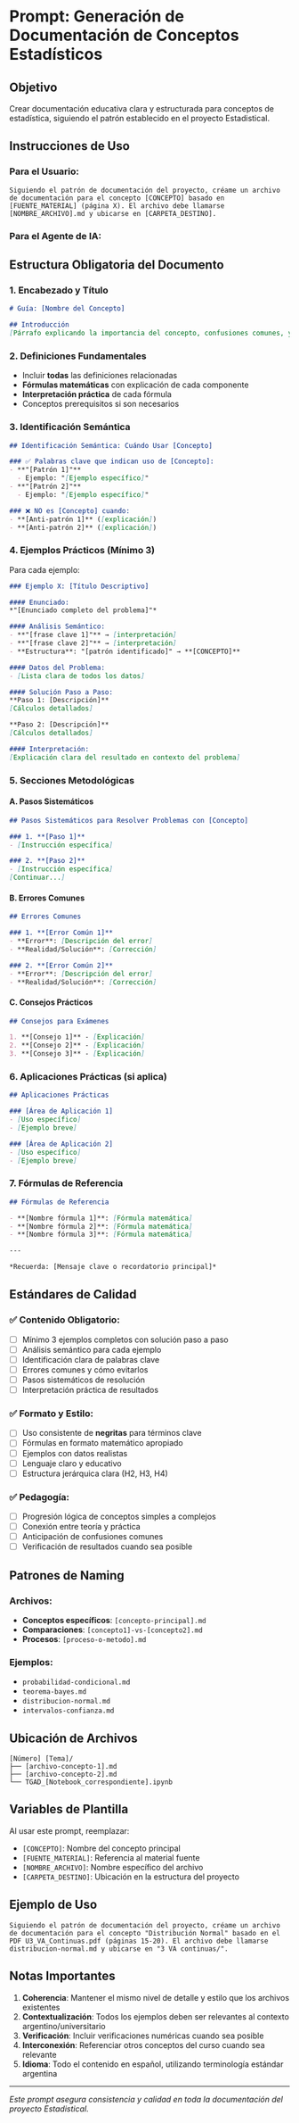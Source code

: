 # Prompt: Generación de Documentación de Conceptos Estadísticos

## Objetivo
Crear documentación educativa clara y estructurada para conceptos de estadística, siguiendo el patrón establecido en el proyecto EstadisticaI.

## Instrucciones de Uso

### Para el Usuario:
```
Siguiendo el patrón de documentación del proyecto, créame un archivo de documentación para el concepto [CONCEPTO] basado en [FUENTE_MATERIAL] (página X). El archivo debe llamarse [NOMBRE_ARCHIVO].md y ubicarse en [CARPETA_DESTINO].
```

### Para el Agente de IA:

## Estructura Obligatoria del Documento

### 1. **Encabezado y Título**
```markdown
# Guía: [Nombre del Concepto]

## Introducción
[Párrafo explicando la importancia del concepto, confusiones comunes, y qué aprenderá el lector]
```

### 2. **Definiciones Fundamentales**
- Incluir **todas** las definiciones relacionadas
- **Fórmulas matemáticas** con explicación de cada componente
- **Interpretación práctica** de cada fórmula
- Conceptos prerequisitos si son necesarios

### 3. **Identificación Semántica**
```markdown
## Identificación Semántica: Cuándo Usar [Concepto]

### ✅ Palabras clave que indican uso de [Concepto]:
- **"[Patrón 1]"**
  - Ejemplo: "[Ejemplo específico]"
- **"[Patrón 2]"**
  - Ejemplo: "[Ejemplo específico]"

### ❌ NO es [Concepto] cuando:
- **[Anti-patrón 1]** ([explicación])
- **[Anti-patrón 2]** ([explicación])
```

### 4. **Ejemplos Prácticos (Mínimo 3)**
Para cada ejemplo:

```markdown
### Ejemplo X: [Título Descriptivo]

#### Enunciado:
*"[Enunciado completo del problema]"*

#### Análisis Semántico:
- **"[frase clave 1]"** → [interpretación]
- **"[frase clave 2]"** → [interpretación]
- **Estructura**: "[patrón identificado]" → **[CONCEPTO]**

#### Datos del Problema:
- [Lista clara de todos los datos]

#### Solución Paso a Paso:
**Paso 1: [Descripción]**
[Cálculos detallados]

**Paso 2: [Descripción]**
[Cálculos detallados]

#### Interpretación:
[Explicación clara del resultado en contexto del problema]
```

### 5. **Secciones Metodológicas**

#### A. Pasos Sistemáticos
```markdown
## Pasos Sistemáticos para Resolver Problemas con [Concepto]

### 1. **[Paso 1]**
- [Instrucción específica]

### 2. **[Paso 2]**
- [Instrucción específica]
[Continuar...]
```

#### B. Errores Comunes
```markdown
## Errores Comunes

### 1. **[Error Común 1]**
- **Error**: [Descripción del error]
- **Realidad/Solución**: [Corrección]

### 2. **[Error Común 2]**
- **Error**: [Descripción del error]
- **Realidad/Solución**: [Corrección]
```

#### C. Consejos Prácticos
```markdown
## Consejos para Exámenes

1. **[Consejo 1]** - [Explicación]
2. **[Consejo 2]** - [Explicación]
3. **[Consejo 3]** - [Explicación]
```

### 6. **Aplicaciones Prácticas (si aplica)**
```markdown
## Aplicaciones Prácticas

### [Área de Aplicación 1]
- [Uso específico]
- [Ejemplo breve]

### [Área de Aplicación 2]
- [Uso específico]
- [Ejemplo breve]
```

### 7. **Fórmulas de Referencia**
```markdown
## Fórmulas de Referencia

- **[Nombre fórmula 1]**: [Fórmula matemática]
- **[Nombre fórmula 2]**: [Fórmula matemática]
- **[Nombre fórmula 3]**: [Fórmula matemática]

---

*Recuerda: [Mensaje clave o recordatorio principal]*
```

## Estándares de Calidad

### ✅ Contenido Obligatorio:
- [ ] Mínimo 3 ejemplos completos con solución paso a paso
- [ ] Análisis semántico para cada ejemplo
- [ ] Identificación clara de palabras clave
- [ ] Errores comunes y cómo evitarlos
- [ ] Pasos sistemáticos de resolución
- [ ] Interpretación práctica de resultados

### ✅ Formato y Estilo:
- [ ] Uso consistente de **negritas** para términos clave
- [ ] Fórmulas en formato matemático apropiado
- [ ] Ejemplos con datos realistas
- [ ] Lenguaje claro y educativo
- [ ] Estructura jerárquica clara (H2, H3, H4)

### ✅ Pedagogía:
- [ ] Progresión lógica de conceptos simples a complejos
- [ ] Conexión entre teoría y práctica
- [ ] Anticipación de confusiones comunes
- [ ] Verificación de resultados cuando sea posible

## Patrones de Naming

### Archivos:
- **Conceptos específicos**: `[concepto-principal].md`
- **Comparaciones**: `[concepto1]-vs-[concepto2].md`
- **Procesos**: `[proceso-o-metodo].md`

### Ejemplos:
- `probabilidad-condicional.md`
- `teorema-bayes.md`
- `distribucion-normal.md`
- `intervalos-confianza.md`

## Ubicación de Archivos

```
[Número] [Tema]/
├── [archivo-concepto-1].md
├── [archivo-concepto-2].md
└── TGAD_[Notebook_correspondiente].ipynb
```

## Variables de Plantilla

Al usar este prompt, reemplazar:
- `[CONCEPTO]`: Nombre del concepto principal
- `[FUENTE_MATERIAL]`: Referencia al material fuente
- `[NOMBRE_ARCHIVO]`: Nombre específico del archivo
- `[CARPETA_DESTINO]`: Ubicación en la estructura del proyecto

## Ejemplo de Uso

```
Siguiendo el patrón de documentación del proyecto, créame un archivo de documentación para el concepto "Distribución Normal" basado en el PDF U3_VA_Continuas.pdf (páginas 15-20). El archivo debe llamarse distribucion-normal.md y ubicarse en "3 VA continuas/".
```

## Notas Importantes

1. **Coherencia**: Mantener el mismo nivel de detalle y estilo que los archivos existentes
2. **Contextualización**: Todos los ejemplos deben ser relevantes al contexto argentino/universitario
3. **Verificación**: Incluir verificaciones numéricas cuando sea posible
4. **Interconexión**: Referenciar otros conceptos del curso cuando sea relevante
5. **Idioma**: Todo el contenido en español, utilizando terminología estándar argentina

---

*Este prompt asegura consistencia y calidad en toda la documentación del proyecto EstadisticaI.*
